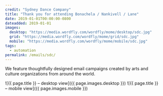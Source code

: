 ```yaml
---
credit: "Sydney Dance Company"
title: "Thank you for attending Bonachela / Nankivell / Lane"
date: 2019-01-01T00:00:00-0800
dateadded: 2019-01-01
images:
  desktop: "https://media.wordfly.com/wordfly/mome/desktop/sdc.jpg"
  grid: "https://media.wordfly.com/wordfly/mome/grid/sdc.jpg"
  mobile: "https://media.wordfly.com/wordfly/mome/mobile/sdc.jpg"
tags:
  - automation
permalink: /emails/sdc/
---
```

We feature thoughtfully designed email campaigns created by arts and culture organizations from around the world.

![{{ page.title }} – desktop view]({{ page.images.desktop }})
![{{ page.title }} – mobile view]({{ page.images.mobile }})
